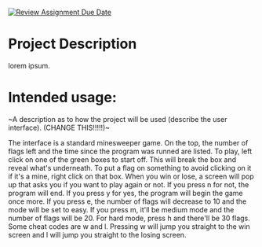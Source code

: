 [![Review Assignment Due Date](https://classroom.github.com/assets/deadline-readme-button-22041afd0340ce965d47ae6ef1cefeee28c7c493a6346c4f15d667ab976d596c.svg)](https://classroom.github.com/a/YxXKqIeT)
# Project Description

lorem ipsum.

# Intended usage:
~A description as to how the project will be used (describe the user interface). (CHANGE THIS!!!!!)~

The interface is a standard minesweeper game. On the top, the number of flags left and the time since the program was runned are listed. To play, left click on one of the green boxes to start off. This will break the box and reveal what's underneath. To put a flag on something to avoid clicking on it if it's a mine, right click on that box. When you win or lose, a screen will pop up that asks you if you want to play again or not. If you press n for not, the program will end. If you press y for yes, the program will begin the game once more. If you press e, the number of flags will decrease to 10 and the mode will be set to easy. If you press m, it'll be medium mode and the number of flags will be 20. For hard mode, press h and there'll be 30 flags. Some cheat codes are w and l. Pressing w will jump you straight to the win screen and l will jump you straight to the losing screen. 


